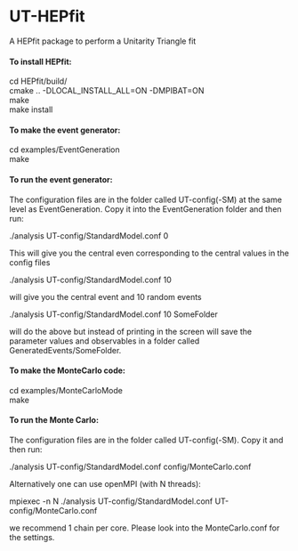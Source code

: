 # UT-HEPfit
A HEPfit package to perform a Unitarity Triangle fit

#### To install HEPfit:

cd HEPfit/build/     
cmake .. -DLOCAL_INSTALL_ALL=ON -DMPIBAT=ON    
make    
make install

#### To make the event generator:

cd examples/EventGeneration   
make

#### To run the event generator:

The configuration files are in the folder called UT-config(-SM) at the same level as EventGeneration. Copy it into the EventGeneration folder and then run:

./analysis UT-config/StandardModel.conf 0

This will give you the central even corresponding to the central values in the config files

./analysis UT-config/StandardModel.conf 10

will give you the central event and 10 random events

./analysis UT-config/StandardModel.conf 10 SomeFolder

will do the above but instead of printing in the screen will save the parameter values and observables in a folder called GeneratedEvents/SomeFolder.


#### To make the MonteCarlo code:

cd examples/MonteCarloMode   
make

#### To run the Monte Carlo:

The configuration files are in the folder called UT-config(-SM). Copy it and then run:

./analysis UT-config/StandardModel.conf config/MonteCarlo.conf

Alternatively one can use openMPI (with N threads):

mpiexec -n N ./analysis UT-config/StandardModel.conf UT-config/MonteCarlo.conf

we recommend 1 chain per core. Please look into the MonteCarlo.conf for the settings. 
